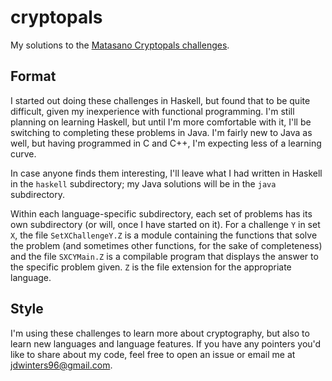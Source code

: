 # cryptopals
My solutions to the [Matasano Cryptopals challenges](https://cryptopals.com/).

## Format

I started out doing these challenges in Haskell, but found that to be quite
difficult, given my inexperience with functional programming. I'm still
planning on learning Haskell, but until I'm more comfortable with it, I'll be
switching to completing these problems in Java. I'm fairly new to Java as well,
but having programmed in C and C++, I'm expecting less of a learning curve.

In case anyone finds them interesting, I'll leave what I had written in Haskell
in the `haskell` subdirectory; my Java solutions will be in the `java`
subdirectory.

Within each language-specific subdirectory, each set of problems has its own
subdirectory (or will, once I have started on it). For a challenge `Y` in set
`X`, the file `SetXChallengeY.Z` is a module containing the functions that
solve the problem (and sometimes other functions, for the sake of completeness)
and the file `SXCYMain.Z` is a compilable program that displays the answer to
the specific problem given. `Z` is the file extension for the appropriate
language.

## Style

I'm using these challenges to learn more about cryptography, but also to learn
new languages and language features. If you have any pointers you'd like to
share about my code, feel free to open an issue or email me at
[jdwinters96@gmail.com](mailto:jdwinters96@gmail.com).
